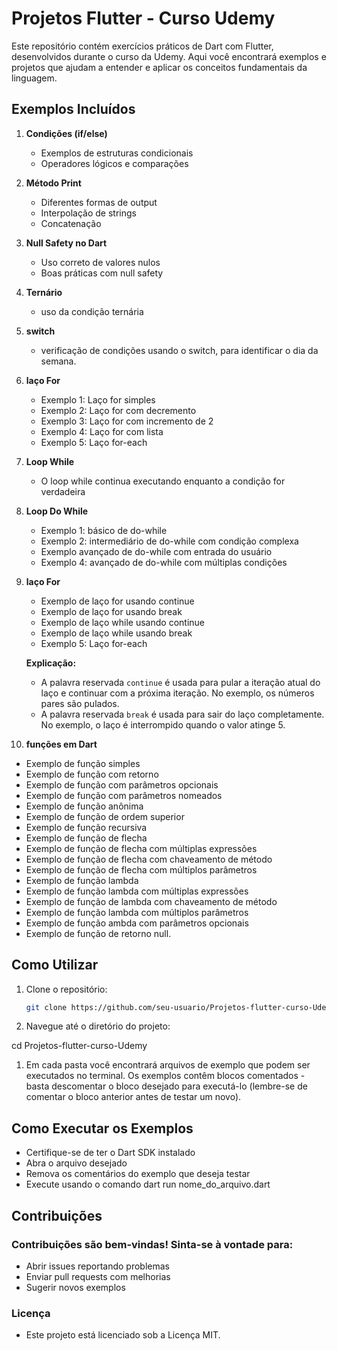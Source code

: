 # Projetos Flutter - Curso Udemy

Este repositório contém exercícios práticos de Dart com Flutter, desenvolvidos durante o curso da Udemy. Aqui você encontrará exemplos e projetos que ajudam a entender e aplicar os conceitos fundamentais da linguagem.

## Exemplos Incluídos

1. **Condições (if/else)**
   - Exemplos de estruturas condicionais
   - Operadores lógicos e comparações

2. **Método Print**
   - Diferentes formas de output
   - Interpolação de strings
   - Concatenação

3. **Null Safety no Dart**
   - Uso correto de valores nulos
   - Boas práticas com null safety

4. **Ternário**
   - uso da condição ternária

5. **switch**
   - verificação de condições usando o switch, para identificar o dia da semana.

6. **laço For**
   - Exemplo 1: Laço for simples
   - Exemplo 2: Laço for com decremento
   - Exemplo 3: Laço for com incremento de 2
   - Exemplo 4: Laço for com lista
   - Exemplo 5: Laço for-each

7. **Loop While**
   - O loop while continua executando enquanto a condição for verdadeira

8. **Loop Do While**
   - Exemplo 1: básico de do-while
   - Exemplo 2: intermediário de do-while com condição complexa
   - Exemplo avançado de do-while com entrada do usuário
   - Exemplo 4: avançado de do-while com múltiplas condições

9. **laço For**
   - Exemplo de laço for usando continue
   - Exemplo de laço for usando break
   - Exemplo de laço while usando continue
   - Exemplo de laço while usando break
   - Exemplo 5: Laço for-each

   **Explicação:**

   - A palavra reservada `continue` é usada para pular a iteração atual do laço e continuar com a próxima iteração. No exemplo, os números pares são pulados.
   - A palavra reservada `break` é usada para sair do laço completamente. No exemplo, o laço é interrompido quando o valor atinge 5.

10. **funções em Dart**

   - Exemplo de função simples
   - Exemplo de função com retorno
   - Exemplo de função com parâmetros opcionais
   - Exemplo de função com parâmetros nomeados
   - Exemplo de função anônima
   - Exemplo de função de ordem superior
   - Exemplo de função recursiva
   - Exemplo de função de flecha
   - Exemplo de função de flecha com múltiplas expressões
   - Exemplo de função de flecha com chaveamento de método
   - Exemplo de função de flecha com múltiplos parâmetros
   - Exemplo de função lambda
   - Exemplo de função lambda com múltiplas expressões
   - Exemplo de função de lambda com chaveamento de método
   - Exemplo de função lambda com múltiplos parâmetros
   - Exemplo de função ambda com parâmetros opcionais
   - Exemplo de função de retorno null.

## Como Utilizar

1. Clone o repositório:
   ```bash
   git clone https://github.com/seu-usuario/Projetos-flutter-curso-Udemy.git

2. Navegue até o diretório do projeto:

cd Projetos-flutter-curso-Udemy

1. Em cada pasta você encontrará arquivos de exemplo que podem ser executados no terminal. Os exemplos contêm blocos comentados - basta descomentar o bloco desejado para executá-lo (lembre-se de comentar o bloco anterior antes de testar um novo).

## Como Executar os Exemplos

- Certifique-se de ter o Dart SDK instalado
- Abra o arquivo desejado
- Remova os comentários do exemplo que deseja testar
- Execute usando o comando dart run nome_do_arquivo.dart

## Contribuições

### Contribuições são bem-vindas! Sinta-se à vontade para:

- Abrir issues reportando problemas
- Enviar pull requests com melhorias
- Sugerir novos exemplos

### Licença

- Este projeto está licenciado sob a Licença MIT.
